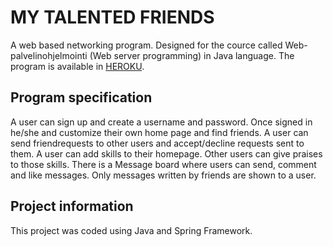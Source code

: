 # MY TALENTED FRIENDS
A web based networking program. Designed for the cource called Web-palvelinohjelmointi (Web server programming) in Java language.
The program is available in [HEROKU](https://limitless-reaches-10732.herokuapp.com/signup).

## Program specification

A user can sign up and create a username and password. Once signed in he/she and customize their own home page and find friends. A user can send friendrequests to other users and accept/decline requests sent to them. A user can add skills to their homepage. Other users can give praises to those skills. 
There is a Message board where users can send, comment and like messages. Only messages written by friends are shown to a user. 

## Project information
This project was coded using Java and Spring Framework. 

